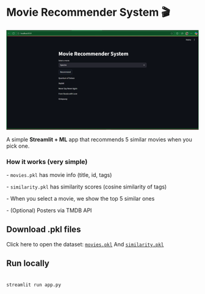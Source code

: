 # Movie Recommender System 🎬

<img src="photo4.png">


A simple **Streamlit + ML** app that recommends 5 similar movies when you pick one.



### How it works (very simple)

\- `movies.pkl` has movie info (title, id, tags)

\- `similarity.pkl` has similarity scores (cosine similarity of tags)

\- When you select a movie, we show the top 5 similar ones

\- (Optional) Posters via TMDB API

## Download .pkl files

Click here to open the dataset:
[`movies.pkl`](https://drive.google.com/file/d/19YdYEVenHkMdRIH_P3Rwe2OxOlsAQbqq/view?usp=sharing) And
[`similarity.pkl`](https://drive.google.com/file/d/19CoafGx34gsv_Kg6RQQO07Stpfo2Gcgz/view?usp=sharing)


## Run locally

```bash

streamlit run app.py



